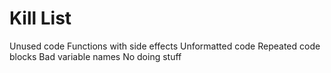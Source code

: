 Kill List
=========
Unused code
Functions with side effects
Unformatted code
Repeated code blocks
Bad variable names
No doing stuff
